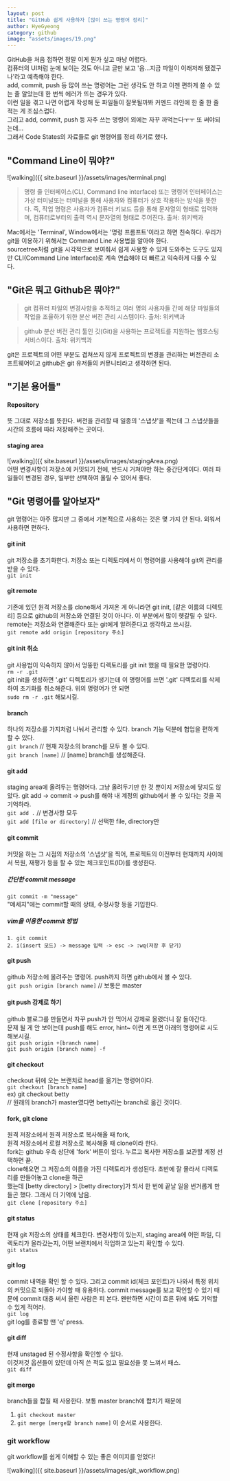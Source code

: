```yaml
---
layout: post
title: "GitHub 쉽게 사용하자 [많이 쓰는 명령어 정리]"
author: HyeGyeong
category: github
image: "assets/images/19.png"
---
```


GitHub을 처음 접하면 정말 이게 뭔가 싶고 마냥 어렵다.<br>
컴퓨터의 UI처럼 눈에 보이는 것도 아니고 글만 보고 '음...지금 파일이 이래저래 됐겠구나'라고 예측해야 한다.<br>
add, commit, push 등 많이 쓰는 명령어는 그런 생각도 안 하고 이젠 편하게 쓸 수 있는 줄 알았는데 한 번씩 에러가 뜨는 경우가 있다.<br>
이런 일을 겪고 나면 어렵게 작성해 둔 파일들이 잘못될까봐 커멘드 라인에 한 줄 한 줄 적는 게 조심스럽다.<br>
그리고 add, commit, push 등 자주 쓰는 명령어 외에는 자꾸 까먹는다ㅜㅜ 또 써야되는데...<br>
그래서 Code States의 자료들로 git 명령어를 정리 하기로 했다.<br>

## "Command Line이 뭐야?"

![walking]({{ site.baseurl }}/assets/images/terminal.png)

> 명령 줄 인터페이스(CLI, Command line interface) 또는 명령어 인터페이스는 가상 터미널또는 터미널을 통해 사용자와 컴퓨터가 상호 작용하는 방식을 뜻한다. 즉, 작업 명령은 사용자가 컴퓨터 키보드 등을 통해 문자열의 형태로 입력하며, 컴퓨터로부터의 출력 역시 문자열의 형태로 주어진다.
> 출처: 위키백과

Mac에서는 'Terminal', Window에서는 '명령 프롬프트'이라고 하면 친숙하다.
우리가 git을 이용하기 위해서는 Command Line 사용법을 알아야 한다.<br>
sourcetree처럼 git을 시각적으로 보여줘서 쉽게 사용할 수 있게 도와주는 도구도 있지만 CLI(Command Line Interface)로 계속 연습해야 더 빠르고 익숙하게 다룰 수 있다.

## "Git은 뭐고 Github은 뭐야?"

> git
> 컴퓨터 파일의 변경사항을 추적하고 여러 명의 사용자들 간에 해당 파일들의 작업을 조율하기 위한 분산 버전 관리 시스템이다.
> 출처: 위키백과

> github
> 분산 버전 관리 툴인 깃(Git)을 사용하는 프로젝트를 지원하는 웹호스팅 서비스이다.
> 출처: 위키백과

git은 프로젝트의 어떤 부분도 겹쳐쓰지 않게 프로젝트의 변경을 관리하는 버전관리 소프트웨어이고 github은 git 유저들의 커뮤니티라고 생각하면 된다.

## "기본 용어들"

#### Repository

뜻 그대로 저장소를 뜻한다. 버전을 관리할 때 일종의 '스냅샷'을 찍는데 그 스냅샷들을 시간의 흐름에 따라 저장해주는 곳이다.

#### staging area

![walking]({{ site.baseurl }}/assets/images/stagingArea.png)<br>
어떤 변경사항이 저장소에 커밋되기 전에, 반드시 거쳐야만 하는 중간단계이다.
여러 파일들이 변경된 경우, 일부만 선택하여 올릴 수 있어서 좋다.

## "Git 명령어를 알아보자"

git 명령어는 아주 많지만 그 중에서 기본적으로 사용하는 것은 몇 가지 안 된다. 외워서 사용하면 편하다.

#### git init

git 저장소를 초기화한다. 저장소 또는 디렉토리에서 이 명령어를 사용해야 git의 관리를 받을 수 있다.<br>
`git init`

#### git remote

기존에 있던 원격 저장소를 clone해서 가져온 게 아니라면 git init, [같은 이름의 디렉토리] 등으로 github의 저장소와 연결된 것이 아니다. 이 부분에서 많이 헷갈릴 수 있다. remote는 저장소와 연결해준다 또는 git에게 알려준다고 생각하고 쓰시길.<br>
`git remote add origin [repository 주소]`

#### git init 취소

git 사용법이 익숙하지 않아서 엉뚱한 디렉토리를 git init 했을 때 필요한 명령어다.<br>
`rm -r .git`<br>
git init을 생성하면 '.git' 디렉토리가 생기는데 이 명령어를 쓰면 '.git' 디렉토리를 삭제하여 초기화를 취소해준다.
위의 명령어가 안 되면<br>
`sudo rm -r .git` 해보시길.

#### branch

하나의 저장소를 가지처럼 나눠서 관리할 수 있다. branch 기능 덕분에 협업을 편하게 할 수 있다.<br>
`git branch` // 현재 저장소의 branch를 모두 볼 수 있다.<br>
`git branch [name]` // [name] branch를 생성해준다.

#### git add

staging area에 올려두는 명령어다. 그냥 올려두기만 한 것 뿐이지 저장소에 닿지도 않았다. git add -> commit -> push를 해야 내 계정의 github에서 볼 수 있다는 것을 꼭 기억하라.<br>
`git add .` // 변경사항 모두<br>
`git add [file or directory]` // 선택한 file, directory만

#### git commit

커밋을 하는 그 시점의 저장소의 '스냅샷'을 찍어, 프로젝트의 이전부터 현재까지 사이에서 복원, 재평가 등을 할 수 있는 체크포인트(ID)를 생성한다.<br>

##### 간단한 commit message
`git commit -m "message"`<br>
"메세지"에는 commit할 때의 상태, 수정사항 등을 기입한다.

##### vim을 이용한 commit 방법
`1. git commit`<br>
`2. i(insert 모드) -> message 입력 -> esc -> :wq(저장 후 닫기)`<br>

#### git push

github 저장소에 올려주는 명령어. push까지 하면 github에서 볼 수 있다.<br>
`git push origin [branch name]` // 보통은 master

#### git push 강제로 하기

github 블로그를 만들면서 자꾸 push가 안 먹어서 강제로 올렸더니 잘 돌아간다.<br>
문제 될 게 안 보이는데 push를 해도 error, hint~ 이런 게 뜨면 아래의 명령어로 시도해보시길.<br>
`git push origin +[branch name]`<br>
`git push origin [branch name] -f`

#### git checkout

checkout 뒤에 오는 브랜치로 head를 옮기는 명령어이다.<br>
`git checkout [branch name]`<br>
ex) git checkout betty<br>
// 원래의 branch가 master였다면 betty라는 branch로 옮긴 것이다.

#### fork, git clone

원격 저장소에서 원격 저장소로 복사해올 때 fork,<br>
원격 저장소에서 로컬 저장소로 복사해올 때 clone이라 한다.<br>
fork는 github 우측 상단에 'fork' 버튼이 있다. 누르고 복사한 저장소를 보관할 계정 선택하면 끝.<br>
clone해오면 그 저장소의 이름을 가진 디렉토리가 생성된다. 초반에 잘 몰라서 디렉토리를 만들어놓고 clone을 하곤<br>했는데 [betty directory] > [betty directory]가 되서 한 번에 끝날 일을 번거롭게 만들곤 했다. 그래서 더 기억에 남음.<br>
`git clone [repository 주소]`

#### git status

현재 git 저장소의 상태를 체크한다. 변경사항이 있는지, staging area에 어떤 파일, 디렉토리가 올라갔는지, 어떤 브랜치에서 작업하고 있는지 확인할 수 있다.<br>
`git status`

#### git log

commit 내역을 확인 할 수 있다. 그리고 commit id(체크 포인트)가 나와서 특정 위치의 커밋으로 되돌아 가야할 때 유용하다. commit message를 보고 확인할 수 있기 때문에 commit 대충 써서 올린 사람은 피 본다. 왠만하면 시간이 흐른 뒤에 봐도 기억할 수 있게 적어라.<br>
`git log`<br>
git log를 종료할 땐 'q' press.

#### git diff

현재 unstaged 된 수정사항을 확인할 수 있다.<br>
이것저것 옵션들이 있던데 아직 쓴 적도 없고 필요성을 못 느껴서 패스.<br>
`git diff`

#### git merge

branch들을 합칠 때 사용한다. 보통 master branch에 합치기 때문에<br>

1. `git checkout master`
2. `git merge [merge할 branch name]`
   이 순서로 사용한다.

### git workflow

git workflow를 쉽게 이해할 수 있는 좋은 이미지를 얻었다!

![walking]({{ site.baseurl }}/assets/images/git_workflow.png)<br>